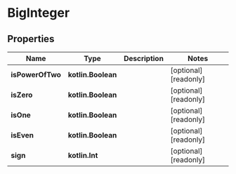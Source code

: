 
# BigInteger

## Properties
Name | Type | Description | Notes
------------ | ------------- | ------------- | -------------
**isPowerOfTwo** | **kotlin.Boolean** |  |  [optional] [readonly]
**isZero** | **kotlin.Boolean** |  |  [optional] [readonly]
**isOne** | **kotlin.Boolean** |  |  [optional] [readonly]
**isEven** | **kotlin.Boolean** |  |  [optional] [readonly]
**sign** | **kotlin.Int** |  |  [optional] [readonly]



